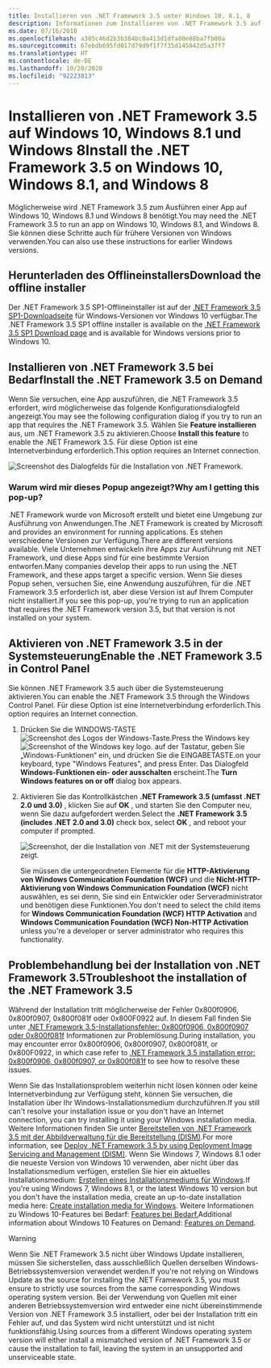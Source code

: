```yaml
---
title: Installieren von .NET Framework 3.5 unter Windows 10, 8.1, 8
description: Informationen zum Installieren von .NET Framework 3.5 auf Windows 10, Windows 8.1 und Windows 8.
ms.date: 07/16/2018
ms.openlocfilehash: a385c46d2b3b384bc0a413d1dfa80e88ba7fb00a
ms.sourcegitcommit: 67ebdb695fd017d79d9f1f7f35d145042d5a37f7
ms.translationtype: HT
ms.contentlocale: de-DE
ms.lasthandoff: 10/20/2020
ms.locfileid: "92223813"
---
```

# <a name="install-the-net-framework-35-on-windows-10-windows-81-and-windows-8"></a><span data-ttu-id="48d77-103">Installieren von .NET Framework 3.5 auf Windows 10, Windows 8.1 und Windows 8</span><span class="sxs-lookup"><span data-stu-id="48d77-103">Install the .NET Framework 3.5 on Windows 10, Windows 8.1, and Windows 8</span></span>

<span data-ttu-id="48d77-104">Möglicherweise wird .NET Framework 3.5 zum Ausführen einer App auf Windows 10, Windows 8.1 und Windows 8 benötigt.</span><span class="sxs-lookup"><span data-stu-id="48d77-104">You may need the .NET Framework 3.5 to run an app on Windows 10, Windows 8.1, and Windows 8.</span></span> <span data-ttu-id="48d77-105">Sie können diese Schritte auch für frühere Versionen von Windows verwenden.</span><span class="sxs-lookup"><span data-stu-id="48d77-105">You can also use these instructions for earlier Windows versions.</span></span>

## <a name="download-the-offline-installer"></a><span data-ttu-id="48d77-106">Herunterladen des Offlineinstallers</span><span class="sxs-lookup"><span data-stu-id="48d77-106">Download the offline installer</span></span>

<span data-ttu-id="48d77-107">Der .NET Framework 3.5 SP1-Offlineinstaller ist auf der [.NET Framework 3.5 SP1-Downloadseite](https://dotnet.microsoft.com/download/dotnet-framework/net35-sp1) für Windows-Versionen vor Windows 10 verfügbar.</span><span class="sxs-lookup"><span data-stu-id="48d77-107">The .NET Framework 3.5 SP1 offline installer is available on the [.NET Framework 3.5 SP1 Download page](https://dotnet.microsoft.com/download/dotnet-framework/net35-sp1) and is available for Windows versions prior to Windows 10.</span></span>

## <a name="install-the-net-framework-35-on-demand"></a><span data-ttu-id="48d77-108">Installieren von .NET Framework 3.5 bei Bedarf</span><span class="sxs-lookup"><span data-stu-id="48d77-108">Install the .NET Framework 3.5 on Demand</span></span>

<span data-ttu-id="48d77-109">Wenn Sie versuchen, eine App auszuführen, die .NET Framework 3.5 erfordert, wird möglicherweise das folgende Konfigurationsdialogfeld angezeigt.</span><span class="sxs-lookup"><span data-stu-id="48d77-109">You may see the following configuration dialog if you try to run an app that requires the .NET Framework 3.5.</span></span> <span data-ttu-id="48d77-110">Wählen Sie **Feature installieren** aus, um .NET Framework 3.5 zu aktivieren.</span><span class="sxs-lookup"><span data-stu-id="48d77-110">Choose **Install this feature** to enable the .NET Framework 3.5.</span></span> <span data-ttu-id="48d77-111">Für diese Option ist eine Internetverbindung erforderlich.</span><span class="sxs-lookup"><span data-stu-id="48d77-111">This option requires an Internet connection.</span></span>

![Screenshot des Dialogfelds für die Installation von .NET Framework.](./media/dotnet-35-windows-10/dotnet-framework-installation-dialog.png)

### <a name="why-am-i-getting-this-pop-up"></a><span data-ttu-id="48d77-113">Warum wird mir dieses Popup angezeigt?</span><span class="sxs-lookup"><span data-stu-id="48d77-113">Why am I getting this pop-up?</span></span>

<span data-ttu-id="48d77-114">.NET Framework wurde von Microsoft erstellt und bietet eine Umgebung zur Ausführung von Anwendungen.</span><span class="sxs-lookup"><span data-stu-id="48d77-114">The .NET Framework is created by Microsoft and provides an environment for running applications.</span></span> <span data-ttu-id="48d77-115">Es stehen verschiedene Versionen zur Verfügung.</span><span class="sxs-lookup"><span data-stu-id="48d77-115">There are different versions available.</span></span> <span data-ttu-id="48d77-116">Viele Unternehmen entwickeln ihre Apps zur Ausführung mit .NET Framework, und diese Apps sind für eine bestimmte Version entworfen.</span><span class="sxs-lookup"><span data-stu-id="48d77-116">Many companies develop their apps to run using the .NET Framework, and these apps target a specific version.</span></span> <span data-ttu-id="48d77-117">Wenn Sie dieses Popup sehen, versuchen Sie, eine Anwendung auszuführen, für die .NET Framework 3.5 erforderlich ist, aber diese Version ist auf Ihrem Computer nicht installiert.</span><span class="sxs-lookup"><span data-stu-id="48d77-117">If you see this pop-up, you're trying to run an application that requires the .NET Framework version 3.5, but that version is not installed on your system.</span></span>

## <a name="enable-the-net-framework-35-in-control-panel"></a><span data-ttu-id="48d77-118">Aktivieren von .NET Framework 3.5 in der Systemsteuerung</span><span class="sxs-lookup"><span data-stu-id="48d77-118">Enable the .NET Framework 3.5 in Control Panel</span></span>

<span data-ttu-id="48d77-119">Sie können .NET Framework 3.5 auch über die Systemsteuerung aktivieren.</span><span class="sxs-lookup"><span data-stu-id="48d77-119">You can enable the .NET Framework 3.5 through the Windows Control Panel.</span></span> <span data-ttu-id="48d77-120">Für diese Option ist eine Internetverbindung erforderlich.</span><span class="sxs-lookup"><span data-stu-id="48d77-120">This option requires an Internet connection.</span></span>

1. <span data-ttu-id="48d77-121">Drücken Sie die WINDOWS-TASTE ![Screenshot des Logos der Windows-Taste.](./media/dotnet-35-windows-10/windows-keyboard-logo.png)</span><span class="sxs-lookup"><span data-stu-id="48d77-121">Press the Windows key ![Screenshot of the Windows key logo.](./media/dotnet-35-windows-10/windows-keyboard-logo.png)</span></span> <span data-ttu-id="48d77-122">auf der Tastatur, geben Sie „Windows-Funktionen“ ein, und drücken Sie die EINGABETASTE.</span><span class="sxs-lookup"><span data-stu-id="48d77-122">on your keyboard, type "Windows Features", and press Enter.</span></span> <span data-ttu-id="48d77-123">Das Dialogfeld **Windows-Funktionen ein- oder ausschalten** erscheint.</span><span class="sxs-lookup"><span data-stu-id="48d77-123">The **Turn Windows features on or off** dialog box appears.</span></span>

2. <span data-ttu-id="48d77-124">Aktivieren Sie das Kontrollkästchen **.NET Framework 3.5 (umfasst .NET 2.0 und 3.0)** , klicken Sie auf **OK** , und starten Sie den Computer neu, wenn Sie dazu aufgefordert werden.</span><span class="sxs-lookup"><span data-stu-id="48d77-124">Select the **.NET Framework 3.5 (includes .NET 2.0 and 3.0)** check box, select **OK** , and reboot your computer if prompted.</span></span>

   ![Screenshot, der die Installation von .NET mit der Systemsteuerung zeigt.](./media/dotnet-35-windows-10/dotnet-control-panel.png)

   <span data-ttu-id="48d77-126">Sie müssen die untergeordneten Elemente für die **HTTP-Aktivierung von Windows Communication Foundation (WCF)** und die **Nicht-HTTP-Aktivierung von Windows Communication Foundation (WCF)** nicht auswählen, es sei denn, Sie sind ein Entwickler oder Serveradministrator und benötigen diese Funktionen.</span><span class="sxs-lookup"><span data-stu-id="48d77-126">You don't need to select the child items for **Windows Communication Foundation (WCF) HTTP Activation** and **Windows Communication Foundation (WCF) Non-HTTP Activation** unless you're a developer or server administrator who requires this functionality.</span></span>

## <a name="troubleshoot-the-installation-of-the-net-framework-35"></a><span data-ttu-id="48d77-127">Problembehandlung bei der Installation von .NET Framework 3.5</span><span class="sxs-lookup"><span data-stu-id="48d77-127">Troubleshoot the installation of the .NET Framework 3.5</span></span>

<span data-ttu-id="48d77-128">Während der Installation tritt möglicherweise der Fehler 0x800f0906, 0x800f0907, 0x800f081f oder 0x800F0922 auf. In diesem Fall finden Sie unter [.NET Framework 3.5-Installationsfehler: 0x800f0906, 0x800f0907 oder 0x800f081f](https://support.microsoft.com/help/2734782/net-framework-3-5-installation-error-0x800f0906--0x800f081f--0x800f09) Informationen zur Problemlösung.</span><span class="sxs-lookup"><span data-stu-id="48d77-128">During installation, you may encounter error 0x800f0906, 0x800f0907, 0x800f081f, or 0x800F0922, in which case refer to [.NET Framework 3.5 installation error: 0x800f0906, 0x800f0907, or 0x800f081f](https://support.microsoft.com/help/2734782/net-framework-3-5-installation-error-0x800f0906--0x800f081f--0x800f09) to see how to resolve these issues.</span></span>

<span data-ttu-id="48d77-129">Wenn Sie das Installationsproblem weiterhin nicht lösen können oder keine Internetverbindung zur Verfügung steht, können Sie versuchen, die Installation über Ihr Windows-Installationsmedium durchzuführen.</span><span class="sxs-lookup"><span data-stu-id="48d77-129">If you still can't resolve your installation issue or you don't have an Internet connection, you can try installing it using your Windows installation media.</span></span> <span data-ttu-id="48d77-130">Weitere Informationen finden Sie unter [Bereitstellen von .NET Framework 3.5 mit der Abbildverwaltung für die Bereitstellung (DISM)](/windows-hardware/manufacture/desktop/deploy-net-framework-35-by-using-deployment-image-servicing-and-management--dism).</span><span class="sxs-lookup"><span data-stu-id="48d77-130">For more information, see [Deploy .NET Framework 3.5 by using Deployment Image Servicing and Management (DISM)](/windows-hardware/manufacture/desktop/deploy-net-framework-35-by-using-deployment-image-servicing-and-management--dism).</span></span> <span data-ttu-id="48d77-131">Wenn Sie Windows 7, Windows 8.1 oder die neueste Version von Windows 10 verwenden, aber nicht über das Installationsmedium verfügen, erstellen Sie hier ein aktuelles Installationsmedium: [Erstellen eines Installationsmediums für Windows](https://support.microsoft.com/help/15088/windows-create-installation-media).</span><span class="sxs-lookup"><span data-stu-id="48d77-131">If you're using Windows 7, Windows 8.1, or the latest Windows 10 version but you don't have the installation media, create an up-to-date installation media here: [Create installation media for Windows](https://support.microsoft.com/help/15088/windows-create-installation-media).</span></span> <span data-ttu-id="48d77-132">Weitere Informationen zu Windows 10-Features bei Bedarf: [Features bei Bedarf.](/windows-hardware/manufacture/desktop/features-on-demand-v2--capabilities)</span><span class="sxs-lookup"><span data-stu-id="48d77-132">Additional information about Windows 10 Features on Demand: [Features on Demand](/windows-hardware/manufacture/desktop/features-on-demand-v2--capabilities).</span></span>

> [!WARNING]
> <span data-ttu-id="48d77-133">Wenn Sie .NET Framework 3.5 nicht über Windows Update installieren, müssen Sie sicherstellen, dass ausschließlich Quellen derselben Windows-Betriebssystemversion verwendet werden.</span><span class="sxs-lookup"><span data-stu-id="48d77-133">If you're not relying on Windows Update as the source for installing the .NET Framework 3.5, you must ensure to strictly use sources from the same corresponding Windows operating system version.</span></span> <span data-ttu-id="48d77-134">Bei der Verwendung von Quellen mit einer anderen Betriebssystemversion wird entweder eine nicht übereinstimmende Version von .NET Framework 3.5 installiert, oder bei der Installation tritt ein Fehler auf, und das System wird nicht unterstützt und ist nicht funktionsfähig.</span><span class="sxs-lookup"><span data-stu-id="48d77-134">Using sources from a different Windows operating system version will either install a mismatched version of .NET Framework 3.5 or cause the installation to fail, leaving the system in an unsupported and unserviceable state.</span></span>
